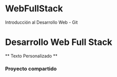 # WebFullStack
Introducción al Desarrollo Web - Git

# Desarrollo Web Full Stack
** Texto Personalizado **

### Proyecto compartido


